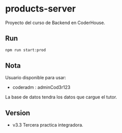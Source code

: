 # products-server

Proyecto del curso de Backend en CoderHouse.

## Run

```bash
npm run start:prod
```

## Nota

Usuario disponible para usar:

- coderadm : adminCod3r123

La base de datos tendra los datos que cargue el tutor.

## Version

- v3.3 Tercera practica integradora.
